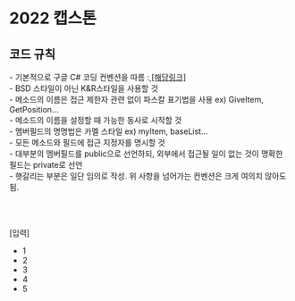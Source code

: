<h1> 2022 캡스톤</h1>

<h2> 코드 규칙</h2>
- 기본적으로 구글 C# 코딩 컨벤션을 따름 :<a href="https://docs.microsoft.com/ko-kr/dotnet/csharp/fundamentals/coding-style/coding-conventions"> [해당링크] </a> <br>
- BSD 스타일이 아닌 K&R스타일을 사용할 것 <br>
- 메소드의 이름은 접근 제한자 관련 없이 파스칼 표기법을 사용 ex) GiveItem, GetPosition...<br>
- 메소드의 이름을 설정할 때 가능한 동사로 시작할 것<br>
- 멤버필드의 명명법은 카멜 스타일 ex) myItem, baseList...<br>
- 모든 메소드와 필드에 접근 지정자를 명시할 것<br>
- 대부분의 멤버필드를 public으로 선언하되, 외부에서 접근될 일이 없는 것이 명확한 필드는 private로 선언<br>
- 햇갈리는 부분은 일단 임의로 작성. 위 사항을 넘어가는 컨벤션은 크게 여의치 않아도 됨.

<br><br>

[입력]<br>
- 1 <br>
- 2<br>
- 3<br>
- 4<br>
- 5<br>
